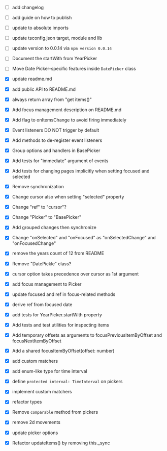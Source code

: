 - [ ] add changelog
- [ ] add guide on how to publish
- [ ] update to absolute imports
- [ ] update tsconfig.json target, module and lib
- [ ] update version to 0.0.14 via `npm version 0.0.14`
- [ ] Document the startWith from YearPicker
- [ ] Move Date Picker-specific features inside `DatePicker` class

- [x] update readme.md
- [x] add public API to README.md
- [x] always return array from "get items()"
- [x] Add focus management description on README.md
- [x] Add flag to onItemsChange to avoid firing immediately
- [x] Event listeners DO NOT trigger by default
- [x] Add methods to de-register event listeners
- [x] Group options and handlers in BasePicker
- [x] Add tests for "immediate" argument of events
- [x] Add tests for changing pages implicitly when setting focused and selected
- [x] Remove synchronization
- [x] Change cursor also when setting "selected" property
- [x] Change "ref" to "cursor"?
- [x] Change "Picker" to "BasePicker"
- [x] Add grouped changes then synchronize
- [x] Change "onSelected" and "onFocused" as "onSelectedChange" and "onFocusedChange"
- [x] remove the years count of 12 from README
- [x] Remove "DatePickle" class?
- [x] cursor option takes precedence over cursor as 1st argument
- [x] add focus management to Picker
- [x] update focused and ref in focus-related methods
- [x] derive ref from focused date
- [x] add tests for YearPicker.startWith property
- [x] Add tests and test utilities for inspecting items
- [x] Add temporary offsets as arguments to focusPreviousItemByOffset and focusNextItemByOffset
- [x] Add a shared focusItemByOffset(offset: number)
- [x] add custom matchers
- [x] add enum-like type for time interval
- [x] define `protected interval: TimeInterval` on pickers
- [x] implement custom matchers
- [x] refactor types
- [x] Remove `comparable` method from pickers
- [x] remove 2d movements
- [x] update picker options
- [x] Refactor updateItems() by removing this._sync
